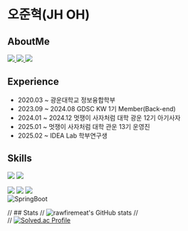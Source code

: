 # 오준혁(JH OH)
## AboutMe

  <a href="https://velog.io/@9409velog/posts">
    <img src="https://img.shields.io/badge/-Velog-20C997?style=plastic&logo=Velog&logoColor=white"/>
  </a>

  <a href="mailto:oj041088@gmail.com">
    <img src="http://img.shields.io/badge/-Gmail-EA4335?style=plastic&logo=Gmail&logoColor=white&link=mailto:oj041088@gmail.com"/>
  </a>

  <a href="https://www.instagram.com/5jun_99/">
<img src="https://img.shields.io/badge/-Instagram-E4405F?style=plastic&logo=Instagram&logoColor=white"/>
  </a>

## Experience
- 2020.03 ~ 광운대학교 정보융합학부 
- 2023.09 ~ 2024.08 GDSC KW 1기 Member(Back-end)
- 2024.01 ~ 2024.12 멋쟁이 사자처럼 대학 광운 12기 아기사자
- 2025.01 ~ 멋쟁이 사자처럼 대학 관운 13기 운영진
- 2025.02 ~ IDEA Lab 학부연구생
## Skills
<img src="https://img.shields.io/badge/Git-F05032?style=plastic&logo=Git&logoColor=white"/> <img src="https://img.shields.io/badge/Github-222222?style=plastic&logo=Github&logoColor=white"/>

<img src="https://img.shields.io/badge/Java-007396?style=plastic&logo=coffeescript&logoColor=white"/> <img src="https://img.shields.io/badge/MySQL-4479A1?style=plastic&logo=MySQL&logoColor=white"/> <img src="https://img.shields.io/badge/Python-3776AB?style=plasic&logo=Python&logoColor=white"/> <br>
![SpringBoot](https://img.shields.io/badge/Spring-white.svg?&style=for-the-badge&logo=Spring&logoColor=32CD32)
<br>

// ## Stats
// ![rawfiremeat's GitHub stats](https://github-readme-stats.vercel.app/api?username=5jun99&show=)
// <br>
// [![Solved.ac Profile](http://mazassumnida.wtf/api/v2/generate_badge?boj=oj0410)](https://solved.ac/oj0410/)
